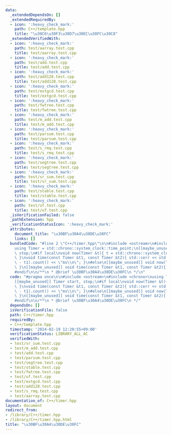 ```yaml
---
data:
  _extendedDependsOn: []
  _extendedRequiredBy:
  - icon: ':heavy_check_mark:'
    path: C++/template.hpp
    title: "\u30C6\u30F3\u30D7\u30EC\u30FC\u30C8"
  _extendedVerifiedWith:
  - icon: ':heavy_check_mark:'
    path: test/aarray.test.cpp
    title: test/aarray.test.cpp
  - icon: ':heavy_check_mark:'
    path: test/add.test.cpp
    title: test/add.test.cpp
  - icon: ':heavy_check_mark:'
    path: test/add128.test.cpp
    title: test/add128.test.cpp
  - icon: ':heavy_check_mark:'
    path: test/extgcd.test.cpp
    title: test/extgcd.test.cpp
  - icon: ':heavy_check_mark:'
    path: test/fwtree.test.cpp
    title: test/fwtree.test.cpp
  - icon: ':heavy_check_mark:'
    path: test/m_add.test.cpp
    title: test/m_add.test.cpp
  - icon: ':heavy_check_mark:'
    path: test/parsum.test.cpp
    title: test/parsum.test.cpp
  - icon: ':heavy_check_mark:'
    path: test/s_rmq.test.cpp
    title: test/s_rmq.test.cpp
  - icon: ':heavy_check_mark:'
    path: test/segtree.test.cpp
    title: test/segtree.test.cpp
  - icon: ':heavy_check_mark:'
    path: test/sr_sum.test.cpp
    title: test/sr_sum.test.cpp
  - icon: ':heavy_check_mark:'
    path: test/stable.test.cpp
    title: test/stable.test.cpp
  - icon: ':heavy_check_mark:'
    path: test/uf.test.cpp
    title: test/uf.test.cpp
  _isVerificationFailed: false
  _pathExtension: hpp
  _verificationStatusIcon: ':heavy_check_mark:'
  attributes:
    document_title: "\u30BF\u30A4\u30DE\u30FC"
    links: []
  bundledCode: "#line 2 \"C++/timer.hpp\"\n\n#include <ostream>\n#include <chrono>\n\
    using Timer = std::chrono::system_clock::time_point;\n[[maybe_unused]] Timer start,\
    \ stop;\n#if local\nvoid now(Timer &t){ t = std::chrono::system_clock::now();\
    \ }\nvoid time(const Timer &t1, const Timer &t2){ std::cerr << std::chrono::duration_cast<std::chrono::milliseconds>(t2\
    \ - t1).count() << \"ms\\n\"; }\n#else\n[[maybe_unused]] void now(Timer &t){ void(0);\
    \ }\n[[maybe_unused]] void time(const Timer &t1, const Timer &t2){ void(0); }\n\
    #endif\n\n/**\n * @brief \u30BF\u30A4\u30DE\u30FC\n */\n"
  code: "#pragma once\n\n#include <ostream>\n#include <chrono>\nusing Timer = std::chrono::system_clock::time_point;\n\
    [[maybe_unused]] Timer start, stop;\n#if local\nvoid now(Timer &t){ t = std::chrono::system_clock::now();\
    \ }\nvoid time(const Timer &t1, const Timer &t2){ std::cerr << std::chrono::duration_cast<std::chrono::milliseconds>(t2\
    \ - t1).count() << \"ms\\n\"; }\n#else\n[[maybe_unused]] void now(Timer &t){ void(0);\
    \ }\n[[maybe_unused]] void time(const Timer &t1, const Timer &t2){ void(0); }\n\
    #endif\n\n/**\n * @brief \u30BF\u30A4\u30DE\u30FC\n */"
  dependsOn: []
  isVerificationFile: false
  path: C++/timer.hpp
  requiredBy:
  - C++/template.hpp
  timestamp: '2024-02-19 12:20:55+09:00'
  verificationStatus: LIBRARY_ALL_AC
  verifiedWith:
  - test/sr_sum.test.cpp
  - test/m_add.test.cpp
  - test/add.test.cpp
  - test/parsum.test.cpp
  - test/segtree.test.cpp
  - test/stable.test.cpp
  - test/fwtree.test.cpp
  - test/uf.test.cpp
  - test/extgcd.test.cpp
  - test/add128.test.cpp
  - test/s_rmq.test.cpp
  - test/aarray.test.cpp
documentation_of: C++/timer.hpp
layout: document
redirect_from:
- /library/C++/timer.hpp
- /library/C++/timer.hpp.html
title: "\u30BF\u30A4\u30DE\u30FC"
---
```

